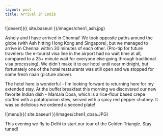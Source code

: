 ```yaml
---
layout: post
title: Arrival in India
---
```


![desert]({{ site.baseurl }}/images/chen1_ash.jpg)

Ashely and I have arrived in Chennai! We took opposite paths around the globe (with Ash hitting Hong Kong and Singapore), but we managed to arrive in Chennai within 30 minutes of each other. (Pro-tip for future travelers: the e-tourist visa line in the airport had no wait time at all, compared to a 25+ minute wait for everyone else going through traditional visa processing). We didn't make it to our hotel until near midnight, but fortunately one of the hotel restaurants was still open and we stopped for some fresh naan (picture above).

The hotel here is wonderful - I'm looking forward to returning here for my extended stay. At the buffet breakfast this morning we discovered our new favorite Indian dish - Marsala Dosa, which is a rice-flour based crepe stuffed with a potato/onion stew, served with a spicy red pepper chutney. It was so delicious we ordered a second plate!

![menu]({{ site.baseurl }}/images/chen1_dosa.JPG)

This evening we fly to Delhi to start our tour of the Golden Triangle. Stay tuned!


